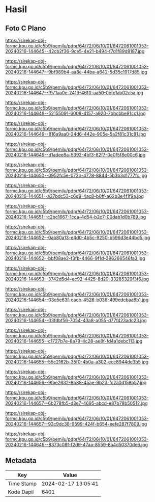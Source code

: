 # Hasil

## Foto C Plano

https://sirekap-obj-formc.kpu.go.id/c5b9/pemilu/pdpr/64/72/06/10/01/6472061001053-20240216-144645--42cb2f36-9ce5-4e21-b494-f7d1f89d8187.jpg

https://sirekap-obj-formc.kpu.go.id/c5b9/pemilu/pdpr/64/72/06/10/01/6472061001053-20240216-144647--9bf989b4-aa8e-44ba-a642-5d35c1917d85.jpg

https://sirekap-obj-formc.kpu.go.id/c5b9/pemilu/pdpr/64/72/06/10/01/6472061001053-20240216-144647--f971aa0e-2419-46f0-aa50-0efc1ab02c5a.jpg

https://sirekap-obj-formc.kpu.go.id/c5b9/pemilu/pdpr/64/72/06/10/01/6472061001053-20240216-144648--52155091-6008-4157-a920-7bbcbbe91cc1.jpg

https://sirekap-obj-formc.kpu.go.id/c5b9/pemilu/pdpr/64/72/06/10/01/6472061001053-20240216-144649--816a9aa0-24d6-442e-905e-5a2f81c31c81.jpg

https://sirekap-obj-formc.kpu.go.id/c5b9/pemilu/pdpr/64/72/06/10/01/6472061001053-20240216-144649--d1adee8a-5392-4bf3-82f7-0e0f5f8e00c6.jpg

https://sirekap-obj-formc.kpu.go.id/c5b9/pemilu/pdpr/64/72/06/10/01/6472061001053-20240216-144650--0952fc5e-072b-4778-8844-5b3b3d1777fc.jpg

https://sirekap-obj-formc.kpu.go.id/c5b9/pemilu/pdpr/64/72/06/10/01/6472061001053-20240216-144651--a37bdc53-c6d9-4ac8-b0ff-a62b3e4f1f9a.jpg

https://sirekap-obj-formc.kpu.go.id/c5b9/pemilu/pdpr/64/72/06/10/01/6472061001053-20240216-144651--c2bc1667-1cca-4d54-b2c7-00dab1d0b789.jpg

https://sirekap-obj-formc.kpu.go.id/c5b9/pemilu/pdpr/64/72/06/10/01/6472061001053-20240216-144652--0ab80a13-e4d0-4b5c-9250-b596d3e44bd5.jpg

https://sirekap-obj-formc.kpu.go.id/c5b9/pemilu/pdpr/64/72/06/10/01/6472061001053-20240216-144652--bbf08ae2-f3fb-4466-9f1d-396266546fa3.jpg

https://sirekap-obj-formc.kpu.go.id/c5b9/pemilu/pdpr/64/72/06/10/01/6472061001053-20240216-144653--3742d5d4-ec92-4425-8d29-33285329f3f6.jpg

https://sirekap-obj-formc.kpu.go.id/c5b9/pemilu/pdpr/64/72/06/10/01/6472061001053-20240216-144654--03e5e63f-eaeb-4526-b036-499edebaa6b1.jpg

https://sirekap-obj-formc.kpu.go.id/c5b9/pemilu/pdpr/64/72/06/10/01/6472061001053-20240216-144654--03fdbf56-7054-43a8-a055-d77f423adc23.jpg

https://sirekap-obj-formc.kpu.go.id/c5b9/pemilu/pdpr/64/72/06/10/01/6472061001053-20240216-144655--c1727b7e-8a79-4c28-ae8f-fd4a1debc113.jpg

https://sirekap-obj-formc.kpu.go.id/c5b9/pemilu/pdpr/64/72/06/10/01/6472061001053-20240216-144655--55c2162b-35f0-4b0a-a302-ecc8944de3b5.jpg

https://sirekap-obj-formc.kpu.go.id/c5b9/pemilu/pdpr/64/72/06/10/01/6472061001053-20240216-144656--9fae2632-8b88-45ae-9b23-fc2a0d158b57.jpg

https://sirekap-obj-formc.kpu.go.id/c5b9/pemilu/pdpr/64/72/06/10/01/6472061001053-20240216-144657--6b278fb5-d3e7-4695-abcd-e87b78b50512.jpg

https://sirekap-obj-formc.kpu.go.id/c5b9/pemilu/pdpr/64/72/06/10/01/6472061001053-20240216-144657--92c9dc38-9599-424f-b654-eefe287f7809.jpg

https://sirekap-obj-formc.kpu.go.id/c5b9/pemilu/pdpr/64/72/06/10/01/6472061001053-20240216-144646--8373c08f-f2d9-47aa-8559-8a4d50370de6.jpg


## Metadata

| Key        | Value               |
| ---------- | ------------------- |
| Time Stamp | 2024-02-17 13:05:41 |
| Kode Dapil | 6401                |



